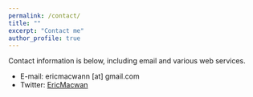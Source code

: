 ```yaml
---
permalink: /contact/
title: ""
excerpt: "Contact me"
author_profile: true
---
```

Contact information is below, including email and various web services.
* E-mail: ericmacwann [at] gmail.com
* Twitter: [EricMacwan](https://twitter.com/EricMacwan)